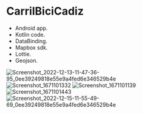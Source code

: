 # CarrilBiciCadiz
- Android app.
- Kotlin code. 
- DataBinding.
- Mapbox sdk.
- Lottie.
- Geojson.

![Screenshot_2022-12-13-11-47-36-95_0ee39249818e55e9a4fed6e346529b4e](https://user-images.githubusercontent.com/37807677/207318676-84603ff0-d4e4-4f15-b4b6-bed3877d96aa.jpg)
![Screenshot_1671101332](https://user-images.githubusercontent.com/37807677/207855160-b8b57610-cfbd-4893-8523-607cca75c9ce.png)
![Screenshot_1671101139](https://user-images.githubusercontent.com/37807677/207855247-52dd7590-59cb-433c-8c3b-0ef4214b2f99.png)
![Screenshot_1671101443](https://user-images.githubusercontent.com/37807677/207855252-9c96c43d-128d-431a-8a82-6f626b89aef5.png)
![Screenshot_2022-12-15-11-55-49-69_0ee39249818e55e9a4fed6e346529b4e](https://user-images.githubusercontent.com/37807677/207855387-37f397e5-3092-4c09-9dbc-88af3fdadff9.jpg)




